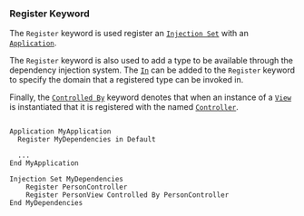 
### Register Keyword

The `Register` keyword is used register an
[`Injection Set`](#Injection-Set-Type) with an
[`Application`](#Application-Keyword).

The `Register` keyword is also used to add
a type to be available through the dependency
injection system. The [`In`](#In-Keyword)
can be added to the `Register` keyword to specify
the domain that a registered type can be invoked in.

Finally, the [`Controlled By`](#Controlled-By-Keyword)
keyword denotes that when an instance of a
[`View`](#View-Type) is instantiated that it is registered
with the named [`Controller`](#Controller-Type).

```pattern

Application MyApplication
  Register MyDependencies in Default

  ...
End MyApplication

Injection Set MyDependencies
    Register PersonController
    Register PersonView Controlled By PersonController
End MyDependencies

```
